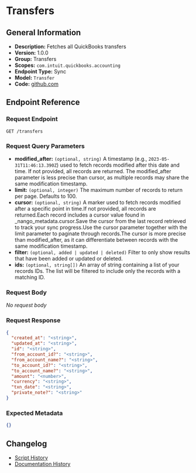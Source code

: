 <!-- BEGIN GENERATED CONTENT -->
# Transfers

## General Information

- **Description:** Fetches all QuickBooks transfers
- **Version:** 1.0.0
- **Group:** Transfers
- **Scopes:** `com.intuit.quickbooks.accounting`
- **Endpoint Type:** Sync
- **Model:** `Transfer`
- **Code:** [github.com](https://github.com/NangoHQ/integration-templates/tree/main/integrations/quickbooks/syncs/transfers.ts)


## Endpoint Reference

### Request Endpoint

`GET /transfers`

### Request Query Parameters

- **modified_after:** `(optional, string)` A timestamp (e.g., `2023-05-31T11:46:13.390Z`) used to fetch records modified after this date and time. If not provided, all records are returned. The modified_after parameter is less precise than cursor, as multiple records may share the same modification timestamp.
- **limit:** `(optional, integer)` The maximum number of records to return per page. Defaults to 100.
- **cursor:** `(optional, string)` A marker used to fetch records modified after a specific point in time.If not provided, all records are returned.Each record includes a cursor value found in _nango_metadata.cursor.Save the cursor from the last record retrieved to track your sync progress.Use the cursor parameter together with the limit parameter to paginate through records.The cursor is more precise than modified_after, as it can differentiate between records with the same modification timestamp.
- **filter:** `(optional, added | updated | deleted)` Filter to only show results that have been added or updated or deleted.
- **ids:** `(optional, string[])` An array of string containing a list of your records IDs. The list will be filtered to include only the records with a matching ID.

### Request Body

_No request body_

### Request Response

```json
{
  "created_at": "<string>",
  "updated_at": "<string>",
  "id": "<string>",
  "from_account_id?": "<string>",
  "from_account_name?": "<string>",
  "to_account_id?": "<string>",
  "to_account_name?": "<string>",
  "amount": "<number>",
  "currency": "<string>",
  "txn_date": "<string>",
  "private_note?": "<string>"
}
```

### Expected Metadata

```json
{}
```

## Changelog

- [Script History](https://github.com/NangoHQ/integration-templates/commits/main/integrations/quickbooks/syncs/transfers.ts)
- [Documentation History](https://github.com/NangoHQ/integration-templates/commits/main/integrations/quickbooks/syncs/transfers.md)

<!-- END  GENERATED CONTENT -->

